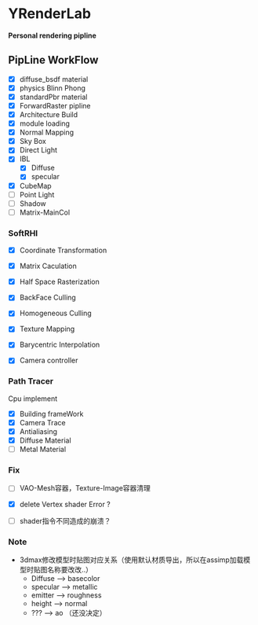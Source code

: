 # YRenderLab
**Personal rendering pipline**

## PipLine WorkFlow

- [x] diffuse_bsdf material
- [x] physics Blinn Phong
- [x] standardPbr material
- [x] ForwardRaster pipline
- [x] Architecture Build 
- [x] module loading
- [x] Normal Mapping
- [x] Sky Box
- [x] Direct Light
- [x] IBL
  - [x] Diffuse
  - [x] specular
- [x] CubeMap
- [ ] Point Light
- [ ] Shadow
- [ ] Matrix-MainCol

### SoftRHI
- [x] Coordinate Transformation
- [x] Matrix Caculation
- [x] Half Space Rasterization
- [x] BackFace Culling 
- [x] Homogeneous Culling
- [x] Texture Mapping
- [x] Barycentric Interpolation
- [x] Camera controller


### Path Tracer
Cpu implement

- [x] Building frameWork
- [x] Camera Trace
- [x] Antialiasing
- [x] Diffuse Material
- [ ] Metal Material

### Fix

- [ ] VAO-Mesh容器，Texture-Image容器清理
- [x] delete Vertex shader  Error ?
- [ ] shader指令不同造成的崩溃？



### Note

- 3dmax修改模型时贴图对应关系（使用默认材质导出，所以在assimp加载模型时贴图名称要改改..）
  -  Diffuse --> basecolor
  -  specular --> metallic
  -  emitter --> roughness
  -  height --> normal
  -  ??? --> ao （还没决定）

